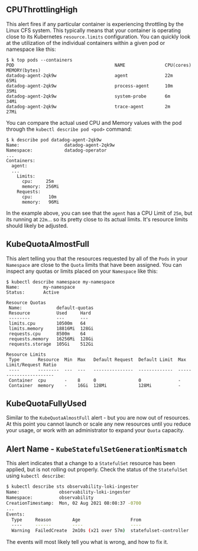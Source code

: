 ## CPUThrottlingHigh

This alert fires if any particular container is experiencing throttling by the
Linux CFS system. This typically means that your container is operating close
to its Kubernetes `resource.limits` configuration. You can quickly look at the
utilization of the individual containers within a given pod or namespace like
this:

    $ k top pods --containers
    POD                                      NAME               CPU(cores)   MEMORY(bytes)
    datadog-agent-2qk9w                      agent              22m          65Mi
    datadog-agent-2qk9w                      process-agent      10m          35Mi
    datadog-agent-2qk9w                      system-probe       6m           34Mi
    datadog-agent-2qk9w                      trace-agent        2m           27Mi

You can compare the actual used CPU and Memory values with the pod through the
`kubectl describe pod <pod>` command:

    $ k describe pod datadog-agent-2qk9w
    Name:                 datadog-agent-2qk9w
    Namespace:            datadog-operator
    ...
    Containers:
      agent:
      ...
        Limits:
          cpu:     25m
          memory:  256Mi
        Requests:
          cpu:      10m
          memory:   96Mi

In the example above, you can see that the `agent` has a CPU Limit of `25m`,
but its running at `22m`... so its pretty close to its actual limits. It's
resource limits should likely be adjusted.

## KubeQuotaAlmostFull

This alert telling you that the resources requested by all of the `Pods` in
your `Namespace` are close to the `Quota` limits that have been assigned. You
can inspect any quotas or limits placed on your `Namespace` like this:

    $ kubectl describe namespace my-namespace
    Name:         my-namespace
    Status:       Active

    Resource Quotas
     Name:             default-quotas
     Resource          Used     Hard
     --------          ---      ---
     limits.cpu        10500m   64
     limits.memory     18816Mi  128Gi
     requests.cpu      8500m    64
     requests.memory   16256Mi  128Gi
     requests.storage  105Gi    512Gi

    Resource Limits
     Type       Resource  Min  Max   Default Request  Default Limit  Max Limit/Request Ratio
     ----       --------  ---  ---   ---------------  -------------  -----------------------
     Container  cpu       -    8     0                0              -
     Container  memory    -    16Gi  128Mi            128Mi          -

## KubeQuotaFullyUsed

Similar to the `KubeQuotaAlmostFull` alert - but you are now out of resources.
At this point you cannot launch or scale any new resources until you reduce
your usage, or work with an administrator to expand your `Quota` capacity.

## Alert Name - `KubeStatefulSetGenerationMismatch`

This alert indicates that a change to a `StatefulSet` resource has been applied, but
is not rolling out properly. Check the status of the `StatefulSet` using `kubectl describe`:

```bash
$ kubectl describe sts observability-loki-ingester
Name:               observability-loki-ingester
Namespace:          observability
CreationTimestamp:  Mon, 02 Aug 2021 08:08:37 -0700
...
Events:
  Type     Reason        Age                   From                    Message
  ----     ------        ----                  ----                    -------
  Warning  FailedCreate  2m10s (x21 over 57m)  statefulset-controller  create Pod observability-loki-ingester-0 in StatefulSet observability-loki-ingester failed error: Pod "observability-loki-ingester-0" is invalid: [spec.containers[0].resources.limits[limit]: Invalid value: "limit": must be a standard resource type or fully qualified, spec.containers[0].resources.limits[limit]: Invalid value: "limit": must be a standard resource for containers, spec.containers[0].resources.requests[limit]: Invalid value: "limit": must be a standard resource type or fully qualified, spec.containers[0].resources.requests[limit]: Invalid value: "limit": must be a standard resource for containers]
```

The events will most likely tell you what is wrong, and how to fix it.
